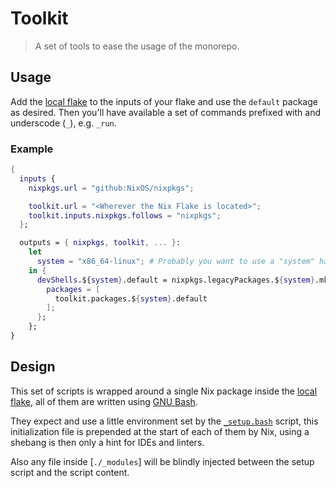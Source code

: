 # Toolkit

> A set of tools to ease the usage of the monorepo.

## Usage

Add the [local flake](./flake.nix) to the inputs of your flake and use the `default` package as desired. Then you'll have available a set of commands prefixed with and underscode (`_`), e.g. `_run`.

### Example

```nix
{
  inputs {
    nixpkgs.url = "github:NixOS/nixpkgs";

    toolkit.url = "<Wherever the Nix Flake is located>";
    toolkit.inputs.nixpkgs.follows = "nixpkgs";
  };

  outputs = { nixpkgs, toolkit, ... }:
    let
      system = "x86_64-linux"; # Probably you want to use a "system" handler like flake-parts instead
    in {
      devShells.${system}.default = nixpkgs.legacyPackages.${system}.mkShell {
        packages = [
          toolkit.packages.${system}.default
        ];
      };
    };
}
```

## Design

This set of scripts is wrapped around a single Nix package inside the [local flake](./flake.nix), all of them are written using [GNU Bash](https://www.gnu.org/software/bash/).

They expect and use a little environment set by the [`_setup.bash`](./_setup.bash) script, this initialization file is prepended at the start of each of them by Nix, using a shebang is then only a hint for IDEs and linters.

Also any file inside [`./_modules`] will be blindly injected between the setup script and the script content.
